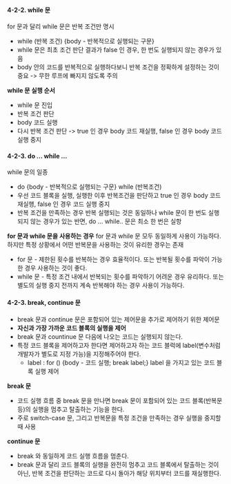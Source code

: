 #### 4-2-2. while 문
for 문과 달리 while 문은 반복 조건만 명시
- while (반복 조건) {body - 반복적으로 실행되는 구문}
- while 문은 최초 조건 판단 결과가 false 인 경우, 한 번도 실행되지 않는 경우가 있음
- body 안의 코드를 반복적으로 실행하다보니 반복 조건을 정확하게 설정하는 것이 중요 -> 무한 루프에 빠지지 않도록 주의

**while 문 실행 순서**
- while 문 진입
- 반복 조건 판단
- body 코드 실행
- 다시 반복 조건 판단 -> true 인 경우 body 코드 재실행, false 인 경우 body 코드 실행 중지

#### 4-2-3. do ... while  ...
while 문의 일종
- do {body - 반복적으로 실행되는 구문} while (반복조건)
- 우선 코드 블록을 실행, 실행한 이후 반복조건을 판단하고 true 인 경우 body 코드 재실행, false 인 경우 코드 실행 중지
- 반복 조건을 만족하는 경우 반복 실행되는 것은 동일하나 while 문이 한 번도 실행되지 않는 경우가 있는 반면, do ... while.. 문은 최소 한 번은 실항

**for 문과 while 문을 사용하는 경우**
for 문과 while 문 모두 동일하게 사용이 가능하다. 하지만 특정 상황에서 어떤 반복문을 사용하는 것이 유리한 경우는 존재
- for 문 - 제한된 횟수를 반복하는 경우 효율적이다. 또는 반복될 횟수를 파악이 가능한 경우 사용하는 것이 좋다.
- while 문 - 특정 조건 내에서 반복되는 횟수를 파악하기 어려운 경우 유리하다. 또는 별도의 실행 중지 전까지 계속 반복해야 하는 경우 사용이 가능하다.

#### 4-2-3. break, continue 문
- break 문과 continue 문은 포함되어 있는 제어문을 추가로 제어하기 위한 제어문
- **자신과 가장 가까운 코드 블록의 실행을 제어**
- break 문과 countinue 문 다음에 나오는 코드는 실행되지 않는다.
- 특정 코드 블록을 제어하고자 한다면 제어하고자 하는 코드 블럭에 label(변수처럼 개발자가 별도로 지정 가능)을 지정해주어야 한다.
  - label : for () {body - 코드 실행; break label;} label 을 가지고 있는 코드 블록 실행 제어

**break 문**
- 코드 실행 흐름 중 break 문을 만나면 break 문이 포함되어 있는 코드 블록(반복문 등)의 실행을 멈추고 탈출하는 기능을 한다.
- 주로 switch-case 문, 그리고 반복문을 특정 조건을 만족하는 경우 실행을 중지할 때 사용

**continue 문**
- break 와 동일하게 코드 실행 흐름을 멈춘다.
- break 문과 달리 코드 블록의 실행을 완전히 멈추고 코드 블록에서 탈출하는 것이 아닌, 반복 조건을 판단하는 코드로 다시 돌아가 해당 위치부터 코드를 재실행한다.